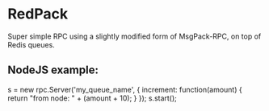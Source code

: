 RedPack
=============

Super simple RPC using a slightly modified form of MsgPack-RPC, on top of Redis queues.  

NodeJS example:
---------------

s = new rpc.Server('my_queue_name', {
  increment: function(amount) {
    return "from node: " + (amount + 10);
  }
});
s.start();
